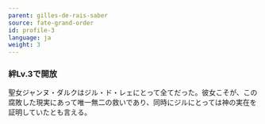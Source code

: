 ```yaml
---
parent: gilles-de-rais-saber
source: fate-grand-order
id: profile-3
language: ja
weight: 3
---
```


### 絆Lv.3で開放

聖女ジャンヌ・ダルクはジル・ド・レェにとって全てだった。彼女こそが、この腐敗した現実にあって唯一無二の救いであり、同時にジルにとっては神の実在を証明していたとも言える。
